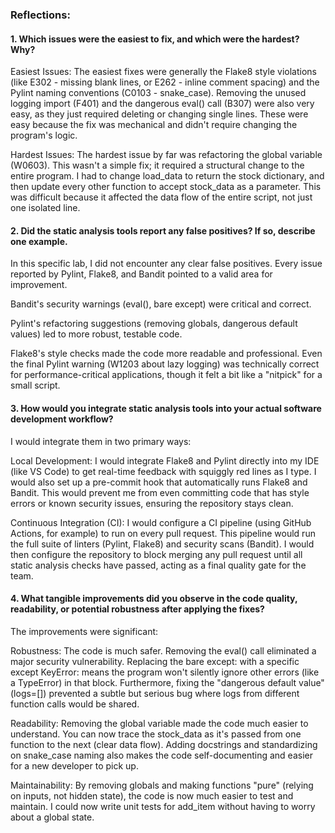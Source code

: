 ### Reflections:

#### 1. Which issues were the easiest to fix, and which were the hardest? Why?

Easiest Issues: The easiest fixes were generally the Flake8 style violations (like E302 - missing blank lines, or E262 - inline comment spacing) and the Pylint naming conventions (C0103 - snake_case). Removing the unused logging import (F401) and the dangerous eval() call (B307) were also very easy, as they just required deleting or changing single lines. These were easy because the fix was mechanical and didn't require changing the program's logic.

Hardest Issues: The hardest issue by far was refactoring the global variable (W0603). This wasn't a simple fix; it required a structural change to the entire program. I had to change load_data to return the stock dictionary, and then update every other function to accept stock_data as a parameter. This was difficult because it affected the data flow of the entire script, not just one isolated line.

#### 2. Did the static analysis tools report any false positives? If so, describe one example.

In this specific lab, I did not encounter any clear false positives. Every issue reported by Pylint, Flake8, and Bandit pointed to a valid area for improvement.

Bandit's security warnings (eval(), bare except) were critical and correct.

Pylint's refactoring suggestions (removing globals, dangerous default values) led to more robust, testable code.

Flake8's style checks made the code more readable and professional.
Even the final Pylint warning (W1203 about lazy logging) was technically correct for performance-critical applications, though it felt a bit like a "nitpick" for a small script.

#### 3. How would you integrate static analysis tools into your actual software development workflow?

I would integrate them in two primary ways:

Local Development: I would integrate Flake8 and Pylint directly into my IDE (like VS Code) to get real-time feedback with squiggly red lines as I type. I would also set up a pre-commit hook that automatically runs Flake8 and Bandit. This would prevent me from even committing code that has style errors or known security issues, ensuring the repository stays clean.

Continuous Integration (CI): I would configure a CI pipeline (using GitHub Actions, for example) to run on every pull request. This pipeline would run the full suite of linters (Pylint, Flake8) and security scans (Bandit). I would then configure the repository to block merging any pull request until all static analysis checks have passed, acting as a final quality gate for the team.

#### 4. What tangible improvements did you observe in the code quality, readability, or potential robustness after applying the fixes?

The improvements were significant:

Robustness: The code is much safer. Removing the eval() call eliminated a major security vulnerability. Replacing the bare except: with a specific except KeyError: means the program won't silently ignore other errors (like a TypeError) in that block. Furthermore, fixing the "dangerous default value" (logs=[]) prevented a subtle but serious bug where logs from different function calls would be shared.

Readability: Removing the global variable made the code much easier to understand. You can now trace the stock_data as it's passed from one function to the next (clear data flow). Adding docstrings and standardizing on snake_case naming also makes the code self-documenting and easier for a new developer to pick up.

Maintainability: By removing globals and making functions "pure" (relying on inputs, not hidden state), the code is now much easier to test and maintain. I could now write unit tests for add_item without having to worry about a global state.